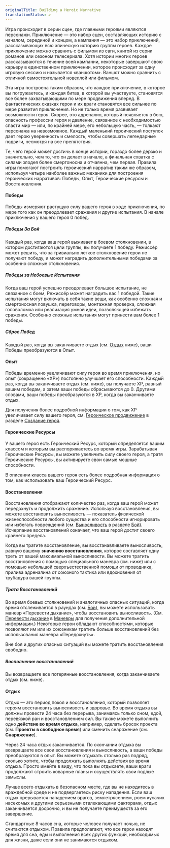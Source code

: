 ```yaml
---
originalTitle: Building a Heroic Narrative
translationStatus: ✔️
---
```

Игра происходит в серии сцен, где главными героями являются персонажи. Приключение — это набор сцен, составляющих историю с началом, серединой и концом, а кампания — это набор приключений, рассказывающих всю эпическую историю группы героев. Каждое приключение можно сравнить с фильмом из саги, книгой из серии романов или сезоном телесериала. Хотя истории многих героев рассказываются в течение всей кампании, некоторые завершают свою карьеру в единственном приключении, которое происходит за одну игровую сессию и называется «ваншотом». Ваншот можно сравнить с отличной самостоятельной новеллой или фильмом.

Эта игра построена таким образом, что каждое приключение, в которое вы погружаетесь, и каждая битва, в которой вы участвуете, становятся все более захватывающими по мере продвижения вперед. В фантастических сказках герои и их враги становятся все сильнее по мере развития приключения. Но не только время развивает возможности героя. Скорее, это адреналин, который появляется в бою, опасность профессии героя и давление, связанное с необходимостью спасти мир — или, по крайней мере, его небольшую часть, — толкают персонажа на невозможное. Каждый маленький героический поступок дает герою уверенность и смелость, чтобы совершать легендарные подвиги, несмотря на все препятствия.

Те, чего герой может достичь в конце истории, гораздо более дерзко и значительно, чем то, что он делает в начале, а финальная схватка с силами злодея более смертоносна и отчаянна, чем первая. Правила игры помогают построить героический нарратив таким же образом, используя четыре наиболее важных механики для построения героических нарративов: Победы, Опыт, Героические ресурсы и Восстановления.

#### Победы

Победы измеряют растущую силу вашего героя в ходе приключения, по мере того как он преодолевает сражения и другие испытания. В начале приключения у вашего героя 0 побед.
##### Победы За Бой

Каждый раз, когда ваш герой выживает в боевом столкновении, в котором достигаются цели группы, вы получаете 1 победу. Режиссёр может решить, что за тривиально легкое столкновение герои не получают победу, и может наградить дополнительными победами за особенно сложные столкновения.

##### Победы за Небоевые Испытания

Когда ваш герой успешно преодолевает большое испытание, не связанное с боем, Режиссёр может наградить вас 1 победой. Такие испытания могут включать в себя такие вещи, как особенно сложная и смертоносная ловушка, переговоры, монтажная проверка, сложная головоломка или реализация умной идеи, позволяющей избежать сражения. Особенно сложные испытания могут принести вам более 1 победы.

##### Сброс Побед

Каждый раз, когда вы заканчиваете отдых (см. [Отдых](#page-21-4) ниже), ваши Победы преобразуются в Опыт.

#### Опыт

Победы временно увеличивают силу героя во время приключения, но опыт (сокращенно «XP») постоянно улучшает его способности. Каждый раз, когда вы заканчиваете отдых (см. ниже), вы получаете XP, равный вашим победам, а затем ваши победы сбрасываются до 0. Другими словами, ваши победы преобразуются в XP, когда вы заканчиваете отдых.

Для получения более подробной информации о том, как XP увеличивает силу вашего героя, см. [Героическое продвижение](#page-32-1) в разделе [Создание героя](#page-29-1).

#### Героические Ресурсы

У вашего героя есть Героический Ресурс, который определяется вашим классом и которым вы распоряжаетесь во время игры. Зарабатывая Героические Ресурсы, вы можете увеличить силу своего героя, а тратя Героические Ресурсы, вы активируете свои самые мощные способности.

В описании класса вашего героя есть более подробная информация о том, как использовать ваш Героический Ресурс.

#### Восстановления

Восстановления отображают количество раз, когда ваш герой может передохнуть и продолжить сражение. Используя восстановления, вы можете восстановить выносливость — показатель физической жизнеспособности любого существа и его способности игнорировать или избегать повреждений (см. [Выносливость](#page-291-0) в разделе [Бой](#page-279-4)). Исчерпание восстановлений означает, что ваш герой достиг своего крайнего предела.

Когда вы тратите восстановление, вы восстанавливаете выносливость, равную вашему **значению восстановления**, которое составляет одну треть от вашей максимальной выносливости. Вы можете тратить восстановления с помощью специального маневра (см. ниже) или с помощью небольшой сверхъестественной помощи от проводника, прилива адреналина от союзного тактика или вдохновения от трубадура вашей группы.

##### Трата Восстановлений

Во время боевых столкновений и аналогичных опасных ситуаций, когда время отслеживается в раундах (см. [Бой](#page-279-4)), вы можете использовать маневр «Перевести дыхание», чтобы восстановить выносливость. (См. [Перевести дыхание](#page-287-2) в [Маневры](#page-287-0) для получения дополнительной информации.) Некоторые герои обладают способностями, которые позволяют им или их союзникам тратить больше восстановлений без использования маневра «Передохнуть».

Вне боя и других опасных ситуаций вы можете тратить восстановления свободно.

##### Восполнение восстановлений

Вы возвращаете все потерянные восстановления, когда заканчиваете отдых (см. ниже).

#### Отдых

Отдых — это период покоя и восстановления, который позволяет героям восстановить выносливость и здоровье. Во время отдыха вы должны провести 24 часа без перерыва, занимаясь только сном, едой, перевязкой ран и восстановлением сил. Вы также можете выполнить одно **действие во время отдыха**, например, сделать бросок проекта (см. **Проекты в свободное время**) или сменить снаряжение (см. **Снаряжение**).

Через 24 часа отдых заканчивается. По окончании отдыха вы возвращаете все свои восстановления и выносливость, а ваши победы преобразуются в опыт. Вы можете отдыхать столько раз подряд, сколько хотите, чтобы продолжать выполнять действия во время отдыха. Просто имейте в виду, что пока вы отдыхаете, ваши враги продолжают строить коварные планы и осуществлять свои подлые замыслы.

Лучше всего отдыхать в безопасном месте, где вы не находитесь в враждебной среде и не подвергаетесь риску нападения. Если ваш отдых прерывается нападением врагов, землетрясением, роем кусачих насекомых и другими серьезными отвлекающими факторами, отдых заканчивается досрочно, и вы не получаете преимуществ за его завершение.

Стандартные 8 часов сна, которые человек получает ночью, не считаются отдыхом. Правила предполагают, что все герои находят время для сна, еды и выполнения всех других функций, необходимых для жизни, даже если они не занимаются отдыхом.